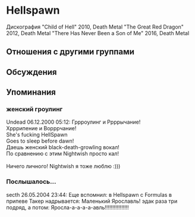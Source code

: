 # Hellspawn

Дискография
"Child of Hell" 2010, Death Metal
"The Great Red Dragon" 2012, Death Metal
"There Has Never Been a Son of Me" 2016, Death Metal

## Отношения с другими группами


## Обсуждения


## Упоминания

### женский гроулинг

Undead 06.12.2000 05:12:
Гррроулинг и Ррррычание!<BR>Хрррипение и Ворррчание!<BR>She's fucking HellSpawn<BR>Goes to sleep before dawn!<BR>Даешь женский black-death-growling вокал!<BR>По сравнению с этим Nightwish просто кал!<BR><BR>Ничего личного! Nightwish я тоже люблю :)))

### Послышалось...

secth 26.05.2004 23:44:
Еще вспомнил: в Hellspawn с Formulas в припеве Такер надрывается: Маленький Ярославль! эдак раза три подряд, а потом: Яросла-а-а-а-а-авль!!!!!!!!!!!!!!!!

